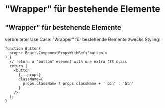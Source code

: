 # "Wrapper" für bestehende Elemente

## "Wrapper" für bestehende Elemente

verbreiteter Use Case: "Wrapper" für bestehende Elemente zwecks Styling:

```tsx
function Button(
  props: React.ComponentPropsWithRef<'button'>
) {
  // return a "button" element with one extra CSS class
  return (
    <button
      {...props}
      className={
        props.className ? props.className + ' btn' : 'btn'
      }
    />
  );
}
```
